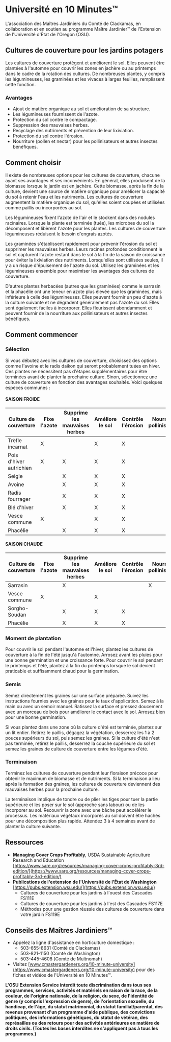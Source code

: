 # Université en 10 Minutes™
L'association des Maîtres Jardiniers du Comté de Clackamas, en collaboration et en soutien au programme Maître Jardinier™ de l'Extension de l'Université d'État de l'Oregon (OSU).

## Cultures de couverture pour les jardins potagers
Les cultures de couverture protègent et améliorent le sol. Elles peuvent être plantées à l'automne pour couvrir les zones en jachère ou au printemps dans le cadre de la rotation des cultures. De nombreuses plantes, y compris les légumineuses, les graminées et les vivaces à larges feuilles, remplissent cette fonction.

### Avantages
- Ajout de matière organique au sol et amélioration de sa structure.
- Les légumineuses fournissent de l'azote.
- Protection du sol contre le compactage.
- Suppression des mauvaises herbes.
- Recyclage des nutriments et prévention de leur lixiviation.
- Protection du sol contre l'érosion.
- Nourriture (pollen et nectar) pour les pollinisateurs et autres insectes bénéfiques.

## Comment choisir
Il existe de nombreuses options pour les cultures de couverture, chacune ayant ses avantages et ses inconvénients. En général, elles produisent de la biomasse lorsque le jardin est en jachère. Cette biomasse, après la fin de la culture, devient une source de matière organique pour améliorer la capacité du sol à retenir l'eau et les nutriments. Les cultures de couverture augmentent la matière organique du sol, qu'elles soient coupées et utilisées comme paillis ou incorporées au sol.

Les légumineuses fixent l'azote de l'air et le stockent dans des nodules racinaires. Lorsque la plante est terminée (tuée), les microbes du sol la décomposent et libèrent l'azote pour les plantes. Les cultures de couverture légumineuses réduisent le besoin d'engrais azotés.

Les graminées s'établissent rapidement pour prévenir l'érosion du sol et supprimer les mauvaises herbes. Leurs racines profondes conditionnent le sol et capturent l'azote restant dans le sol à la fin de la saison de croissance pour éviter la lixiviation des nutriments. Lorsqu'elles sont utilisées seules, il y a un risque d'épuisement de l'azote du sol. Utilisez les graminées et les légumineuses ensemble pour maximiser les avantages des cultures de couverture.

D'autres plantes herbacées (autres que les graminées) comme le sarrasin et la phacélie ont une teneur en azote plus élevée que les graminées, mais inférieure à celle des légumineuses. Elles peuvent fournir un peu d'azote à la culture suivante et ne dégradent généralement pas l'azote du sol. Elles sont également faciles à incorporer. Elles fleurissent abondamment et peuvent fournir de la nourriture aux pollinisateurs et autres insectes bénéfiques.

## Comment commencer

### Sélection
Si vous débutez avec les cultures de couverture, choisissez des options comme l'avoine et le radis daikon qui seront probablement tuées en hiver. Ces plantes ne nécessitent pas d'étapes supplémentaires pour être terminées avant de planter la prochaine culture. Sinon, sélectionnez une culture de couverture en fonction des avantages souhaités. Voici quelques espèces communes :

#### SAISON FROIDE
| Culture de couverture       | Fixe l'azote | Supprime les mauvaises herbes | Améliore le sol | Contrôle l'érosion | Nourrit les pollinisateurs |
|-----------------------------|--------------|--------------------------------|-----------------|--------------------|----------------------------|
| Trèfle incarnat            | X            |                                | X               | X                  |                            |
| Pois d'hiver autrichien     | X            | X                              | X               | X                  |                            |
| Seigle                     |              | X                              | X               | X                  |                            |
| Avoine                     |              | X                              | X               | X                  |                            |
| Radis fourrager            |              | X                              | X               | X                  |                            |
| Blé d'hiver                 |              | X                              | X               | X                  |                            |
| Vesce commune               | X            |                                | X               | X                  |                            |
| Phacélie                    |              | X                              | X               | X                  |                            |

#### SAISON CHAUDE
| Culture de couverture       | Fixe l'azote | Supprime les mauvaises herbes | Améliore le sol | Contrôle l'érosion | Nourrit les pollinisateurs |
|-----------------------------|--------------|--------------------------------|-----------------|--------------------|----------------------------|
| Sarrasin                   |              | X                              |                 |                    | X                          |
| Vesce commune               | X            |                                | X               |                    |                            |
| Sorgho-Soudan               |              | X                              | X               | X                  |                            |
| Phacélie                    |              | X                              | X               | X                  |                            |

### Moment de plantation
Pour couvrir le sol pendant l'automne et l'hiver, plantez les cultures de couverture à la fin de l'été jusqu'à l'automne. Arrosez avant les pluies pour une bonne germination et une croissance forte. Pour couvrir le sol pendant le printemps et l'été, plantez à la fin du printemps lorsque le sol devient praticable et suffisamment chaud pour la germination.

### Semis
Semez directement les graines sur une surface préparée. Suivez les instructions fournies avec les graines pour le taux d'application. Semez à la main ou avec un semoir manuel. Ratissez la surface et pressez doucement avec un morceau de bois pour améliorer le contact avec le sol. Arrosez bien pour une bonne germination.

Si vous plantez dans une zone où la culture d'été est terminée, plantez sur un lit entier. Retirez le paillis, dégagez la végétation, desserrez les 1 à 2 pouces supérieurs du sol, puis semez les graines. Si la culture d'été n'est pas terminée, retirez le paillis, desserrez la couche supérieure du sol et semez les graines de culture de couverture entre les légumes d'été.

### Terminaison
Terminez les cultures de couverture pendant leur floraison précoce pour obtenir le maximum de biomasse et de nutriments. Si la terminaison a lieu après la formation des graines, les cultures de couverture deviennent des mauvaises herbes pour la prochaine culture.

La terminaison implique de tondre ou de plier les tiges pour tuer la partie supérieure et les poser sur le sol (approche sans labour) ou de les incorporer au sol. Recouvrir la zone avec une bâche peut accélérer le processus. Les matériaux végétaux incorporés au sol doivent être hachés pour une décomposition plus rapide. Attendez 3 à 4 semaines avant de planter la culture suivante.

## Ressources
- **Managing Cover Crops Profitably**, USDA Sustainable Agriculture Research and Education  
  [https://www.sare.org/resources/managing-cover-crops-profitably-3rd-edition/](https://www.sare.org/resources/managing-cover-crops-profitably-3rd-edition/)
- **Publications de l'extension de l'Université de l'État de Washington**  
  [https://pubs.extension.wsu.edu/](https://pubs.extension.wsu.edu/)  
  - Cultures de couverture pour les jardins à l'ouest des Cascades FS111E  
  - Cultures de couverture pour les jardins à l'est des Cascades FS117E  
  - Méthodes pour une gestion réussie des cultures de couverture dans votre jardin FS119E  

## Conseils des Maîtres Jardiniers™
- Appelez la ligne d'assistance en horticulture domestique :  
  - 503-655-8631 (Comté de Clackamas)  
  - 503-821-1150 (Comté de Washington)  
  - 503-445-4608 (Comté de Multnomah)  
- Visitez [www.cmastergardeners.org/10-minute-university](https://www.cmastergardeners.org/10-minute-university) pour des fiches et vidéos de l'Université en 10 Minutes™.

**L'OSU Extension Service interdit toute discrimination dans tous ses programmes, services, activités et matériels en raison de la race, de la couleur, de l'origine nationale, de la religion, du sexe, de l'identité de genre (y compris l'expression de genre), de l'orientation sexuelle, du handicap, de l'âge, du statut matrimonial, du statut familial/parental, des revenus provenant d'un programme d'aide publique, des convictions politiques, des informations génétiques, du statut de vétéran, des représailles ou des retours pour des activités antérieures en matière de droits civils. (Toutes les bases interdites ne s'appliquent pas à tous les programmes.)**